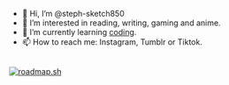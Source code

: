 - 👋 Hi, I’m @steph-sketch850
- 👀 I’m interested in reading, writing, gaming and anime.
- 🌱 I’m currently learning <a href="https://www.shecodes.io/graduates/131123-stephanie-rodriguez">coding</a>.
- 📫 How to reach me: Instagram, Tumblr or Tiktok.
<br />
<a href="https://roadmap.sh"><img src="https://roadmap.sh/card/tall/6661016ab998f3b3c7d6b33a?variant=dark&roadmaps=frontend" alt="roadmap.sh"/></a>
<!---
steph-sketch850/steph-sketch850 is a ✨ special ✨ repository because its `README.md` (this file) appears on your GitHub profile.
You can click the Preview link to take a look at your changes.
--->
